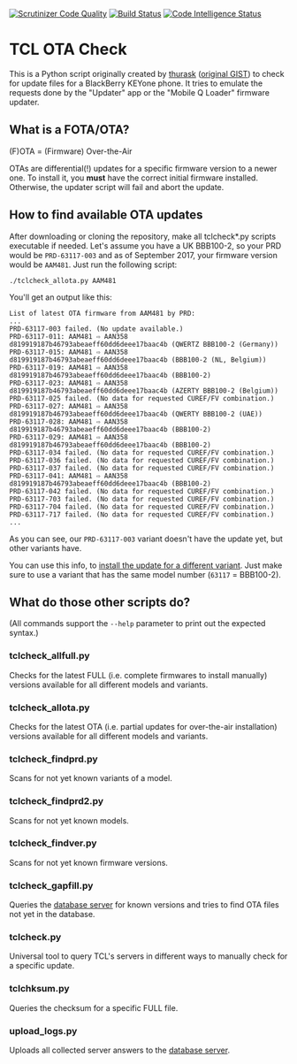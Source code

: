 [![Scrutinizer Code Quality](https://scrutinizer-ci.com/g/mbirth/tcl_ota_check/badges/quality-score.png?b=master)](https://scrutinizer-ci.com/g/mbirth/tcl_ota_check/?branch=master)
[![Build Status](https://scrutinizer-ci.com/g/mbirth/tcl_ota_check/badges/build.png?b=master)](https://scrutinizer-ci.com/g/mbirth/tcl_ota_check/build-status/master)
[![Code Intelligence Status](https://scrutinizer-ci.com/g/mbirth/tcl_ota_check/badges/code-intelligence.svg?b=master)](https://scrutinizer-ci.com/code-intelligence)


TCL OTA Check
=============

This is a Python script originally created by [thurask](https://gist.github.com/thurask) ([original
GIST](https://gist.github.com/thurask/f4ace564e6575ef41c4e35d2458ca2d0)) to check for update files
for a BlackBerry KEYone phone. It tries to emulate the requests done by the "Updater" app or the
"Mobile Q Loader" firmware updater.


What is a FOTA/OTA?
-------------------

(F)OTA = (Firmware) Over-the-Air

OTAs are differential(!) updates for a specific firmware version to a newer one. To install it,
you **must** have the correct initial firmware installed. Otherwise, the updater script will fail
and abort the update.


How to find available OTA updates
---------------------------------

After downloading or cloning the repository, make all tclcheck*.py scripts executable if needed.
Let's assume you have a UK BBB100-2, so your PRD would be `PRD-63117-003` and as of September
2017, your firmware version would be `AAM481`. Just run the following script:

    ./tclcheck_allota.py AAM481

You'll get an output like this:

```
List of latest OTA firmware from AAM481 by PRD:
...
PRD-63117-003 failed. (No update available.)
PRD-63117-011: AAM481 ⇨ AAN358 d819919187b46793abeaeff60dd6deee17baac4b (QWERTZ BBB100-2 (Germany))
PRD-63117-015: AAM481 ⇨ AAN358 d819919187b46793abeaeff60dd6deee17baac4b (BBB100-2 (NL, Belgium))
PRD-63117-019: AAM481 ⇨ AAN358 d819919187b46793abeaeff60dd6deee17baac4b (BBB100-2)
PRD-63117-023: AAM481 ⇨ AAN358 d819919187b46793abeaeff60dd6deee17baac4b (AZERTY BBB100-2 (Belgium))
PRD-63117-025 failed. (No data for requested CUREF/FV combination.)
PRD-63117-027: AAM481 ⇨ AAN358 d819919187b46793abeaeff60dd6deee17baac4b (QWERTY BBB100-2 (UAE))
PRD-63117-028: AAM481 ⇨ AAN358 d819919187b46793abeaeff60dd6deee17baac4b (BBB100-2)
PRD-63117-029: AAM481 ⇨ AAN358 d819919187b46793abeaeff60dd6deee17baac4b (BBB100-2)
PRD-63117-034 failed. (No data for requested CUREF/FV combination.)
PRD-63117-036 failed. (No data for requested CUREF/FV combination.)
PRD-63117-037 failed. (No data for requested CUREF/FV combination.)
PRD-63117-041: AAM481 ⇨ AAN358 d819919187b46793abeaeff60dd6deee17baac4b (BBB100-2)
PRD-63117-042 failed. (No data for requested CUREF/FV combination.)
PRD-63117-703 failed. (No data for requested CUREF/FV combination.)
PRD-63117-704 failed. (No data for requested CUREF/FV combination.)
PRD-63117-717 failed. (No data for requested CUREF/FV combination.)
...
```

As you can see, our `PRD-63117-003` variant doesn't have the update yet, but other variants have.

You can use this info, to [install the update for a different variant](http://wiki.mbirth.de/know-how/hardware/blackberry-keyone/bb-keyone-ota-updates-for-different-variants.html).
Just make sure to use a variant that has the same model number (`63117` = BBB100-2).


What do those other scripts do?
-------------------------------

(All commands support the `--help` parameter to print out the expected syntax.)


### tclcheck_allfull.py

Checks for the latest FULL (i.e. complete firmwares to install manually) versions available for all
different models and variants.


### tclcheck_allota.py

Checks for the latest OTA (i.e. partial updates for over-the-air installation) versions available
for all different models and variants.


### tclcheck_findprd.py

Scans for not yet known variants of a model.


### tclcheck_findprd2.py

Scans for not yet known models.


### tclcheck_findver.py

Scans for not yet known firmware versions.


### tclcheck_gapfill.py

Queries the [database server](https://tclota.birth-online.de/) for known versions and tries to find
OTA files not yet in the database.


### tclcheck.py

Universal tool to query TCL's servers in different ways to manually check for a specific update.


### tclchksum.py

Queries the checksum for a specific FULL file.


### upload_logs.py

Uploads all collected server answers to the [database server](https://tclota.birth-online.de/).
